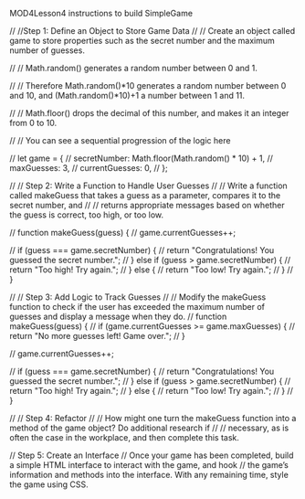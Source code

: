 MOD4Lesson4 instructions to build SimpleGame

// //Step 1: Define an Object to Store Game Data
// //  Create an object called game to store properties such as the secret number and the maximum number of guesses.

// // Math.random() generates a random number between 0 and 1.

// // Therefore Math.random()*10 generates a random number between 0 and 10, and (Math.random()*10)+1 a number between 1 and 11.

// // Math.floor() drops the decimal of this number, and makes it an integer from 0 to 10.

// // You can see a sequential progression of the logic here

// let game = {
//   secretNumber: Math.floor(Math.random() * 10) + 1,
//   maxGuesses: 3,
//   currentGuesses: 0,
// };

// // Step 2: Write a Function to Handle User Guesses
// // Write a function called makeGuess that takes a guess as a parameter, compares it to the secret number, and 
// // returns appropriate messages based on whether the guess is correct, too high, or too low.

// function makeGuess(guess) {
//   game.currentGuesses++;
 
//   if (guess === game.secretNumber) {
//     return "Congratulations! You guessed the secret number.";
//   } else if (guess > game.secretNumber) {
//     return "Too high! Try again.";
//   } else {
//     return "Too low! Try again.";
//   }
// }

// // Step 3: Add Logic to Track Guesses
// // Modify the makeGuess function to check if the user has exceeded the maximum number of guesses and display a message when they do.
// function makeGuess(guess) {
//   if (game.currentGuesses >= game.maxGuesses) {
//     return "No more guesses left! Game over.";
//   }
 
//   game.currentGuesses++;
 
//   if (guess === game.secretNumber) {
//     return "Congratulations! You guessed the secret number.";
//   } else if (guess > game.secretNumber) {
//     return "Too high! Try again.";
//   } else {
//     return "Too low! Try again.";
//   }
// }

// // Step 4: Refactor
// // How might one turn the makeGuess function into a method of the game object? Do additional research if 
// // necessary, as is often the case in the workplace, and then complete this task.

// Step 5: Create an Interface
// Once your game has been completed, build a simple HTML interface to interact with the game, and hook 
// the game’s information and methods into the interface. With any remaining time, style the game using CSS.
